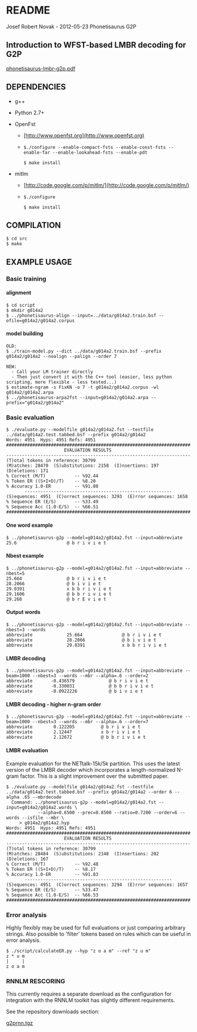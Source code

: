 # README #
Josef Robert Novak - 2012-05-23
Phonetisaurus G2P

## Introduction to WFST-based LMBR decoding for G2P ##
[phonetisaurus-lmbr-g2p.pdf](http://phonetisaurus.googlecode.com/files/phonetisaurus-lmbr-g2p.pdf)
 

## DEPENDENCIES ##

* g++
* Python 2.7+
* OpenFst
    * [http://www.openfst.org](http://www.openfst.org)
    * `$./configure --enable-compact-fsts --enable-const-fsts --enable-far --enable-lookahead-fsts --enable-pdt`

        `$ make install`

* mitlm
    * [http://code.google.com/p/mitlm/](http://code.google.com/p/mitlm/)
    * `$./configure`

        `$ make install`

## COMPILATION ##

    $ cd src
    $ make

## EXAMPLE USAGE ##

### Basic training ###

#### alignment ####
    $ cd script
    $ mkdir g014a2
    $ ../phonetisaurus-align --input=../data/g014a2.train.bsf --ofile=g014a2/g014a2.corpus

#### model building ####
    OLD:
    $ ./train-model.py --dict ../data/g014a2.train.bsf --prefix g014a2/g014a2 --noalign --palign --order 7

    NEW: 
      - Call your LM trainer directly
      - Then just convert it with the C++ tool (easier, less python scripting, more flexible - less tested...)
    $ estimate-ngram -s FixKN -o 7 -t g014a2/g014a2.corpus -wl g014a2/g014a2.arpa
    $ ../phonetisaurus-arpa2fst --input=g014a2/g014a2.arpa --prefix="g014a2/g014a2"

### Basic evaluation ###
    $ ./evaluate.py --modelfile g014a2/g014a2.fst --testfile ../data/g014a2.test.tabbed.bsf --prefix g014a2/g014a2
    Words: 4951  Hyps: 4951 Refs: 4951
    ######################################################################
                          EVALUATION RESULTS                          
    ----------------------------------------------------------------------
    (T)otal tokens in reference: 30799
    (M)atches: 28470  (S)ubstitutions: 2158  (I)nsertions: 197  (D)eletions: 171
    % Correct (M/T)           -- %92.44
    % Token ER ((S+I+D)/T)    -- %8.20
    % Accuracy 1.0-ER         -- %91.80
           --------------------------------------------------------       
    (S)equences: 4951  (C)orrect sequences: 3293  (E)rror sequences: 1658
    % Sequence ER (E/S)       -- %33.49
    % Sequence Acc (1.0-E/S)  -- %66.51
    ######################################################################

#### One word example ####
    $ ../phonetisaurus-g2p --model=g014a2/g014a2.fst --input=abbreviate
    25.6                   @ b r i v i e t

#### Nbest example ####
    $ ../phonetisaurus-g2p --model=g014a2/g014a2.fst --input=abbreviate --nbest=5
    25.664                 @ b r i v i e t
    28.2066                @ b i v i e t
    29.0391                x b b r i v i e t
    29.1606                @ b b r i v i e t
    29.268                 @ b r E v i e t

#### Output words ####
    $ ../phonetisaurus-g2p --model=g014a2/g014a2.fst --input=abbreviate --nbest=3 --words
    abbreviate             25.664               @ b r i v i e t
    abbreviate             28.2066              @ b i v i e t
    abbreviate             29.0391              x b b r i v i e t

#### LMBR decoding ####
    $ ../phonetisaurus-g2p --model=g014a2/g014a2.fst --input=abbreviate --beam=1000 --nbest=3 --words --mbr --alpha=.6 --order=2
    abbreviate	     -0.436579		       @ b r i v i e t
    abbreviate	     -0.330031		       @ b b r i v i e t
    abbreviate	     -0.0922226		       @ b i v i e t

#### LMBR decoding - higher n-gram order ####
    $ ../phonetisaurus-g2p --model=g014a2/g014a2.fst --input=abbreviate --beam=1000 --nbest=3 --words --mbr --alpha=.6 --order=7
    abbreviate	      0.122205			@ b r i v i e t
    abbreviate	      2.12447			x b r i v i e t
    abbreviate	      2.12672			@ b b r i v i e t

#### LMBR evaluation ####
Example evaluation for the NETtalk-15k/5k partition.
This uses the latest version of the LMBR decoder which 
incorporates a length-normalized N-gram factor.
This is a slight improvement over the submitted paper.

    $ ./evaluate.py --modelfile g014a2/g014a2.fst --testfile ../data/g014a2.test.tabbed.bsf --prefix g014a2/g014a2 --order 6 --alpha .65 --mbrdecode
      Command: ../phonetisaurus-g2p --model=g014a2/g014a2.fst --input=g014a2/g014a2.words \
                --alpha=0.6500 --prec=0.8500 --ratio=0.7200 --order=6 --words --isfile --mbr \
		 > g014a2/g014a2.hyp
    Words: 4951  Hyps: 4951 Refs: 4951
    ######################################################################
                          EVALUATION RESULTS                          
    ----------------------------------------------------------------------
    (T)otal tokens in reference: 30799
    (M)atches: 28484  (S)ubstitutions: 2148  (I)nsertions: 202  (D)eletions: 167
    % Correct (M/T)           -- %92.48
    % Token ER ((S+I+D)/T)    -- %8.17
    % Accuracy 1.0-ER         -- %91.83
           --------------------------------------------------------       
    (S)equences: 4951  (C)orrect sequences: 3294  (E)rror sequences: 1657
    % Sequence ER (E/S)       -- %33.47
    % Sequence Acc (1.0-E/S)  -- %66.53
    ######################################################################


### Error analysis ###
Highly flexibly may be used for full evaluations or just comparing arbitrary strings.
Also possible to 'filter' tokens based on rules which can be useful in error analysis.

    $ ./script/calculateER.py --hyp "z o a m" --ref "z u m"
    z * u m
    |     |
    z o a m

### RNNLM RESCORING ###
This currently requires a separate download as the configuration
for integration with the RNNLM toolkit has slightly different requirements.

See the repository downloads section:

[g2prnn.tgz](http://phonetisaurus.googlecode.com/files/g2p2rnn.tgz)